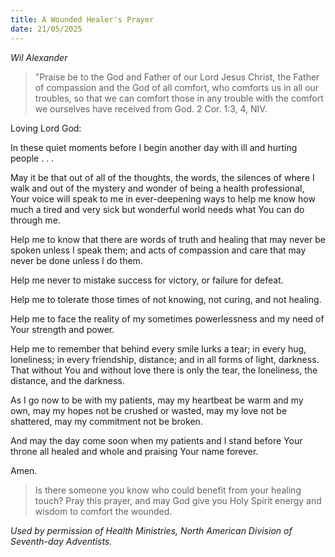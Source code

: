```yaml
---
title: A Wounded Healer's Prayer
date: 21/05/2025
---
```


_Wil Alexander_

> <p></p>
> "Praise be to the God and Father of our Lord Jesus Christ, the Father of compassion and the God of all comfort, who comforts us in all our troubles, so that we can comfort those in any trouble with the comfort we ourselves have received from God. 2 Cor. 1:3, 4, NIV.

Loving Lord God:

In these quiet moments before I begin another day with ill and hurting people . . .

May it be that out of all of the thoughts, the words, the silences of where I walk and out of the mystery and wonder of being a health professional, Your voice will speak to me in ever-deepening ways to help me know how much a tired and very sick but wonderful world needs what You can do through me.

Help me to know that there are words of truth and healing that may never be spoken unless I speak them; and acts of compassion and care that may never be done unless I do them.

Help me never to mistake success for victory, or failure for defeat.

Help me to tolerate those times of not knowing, not curing, and not healing.

Help me to face the reality of my sometimes powerlessness and my need of Your strength and power.

Help me to remember that behind every smile lurks a tear; in every hug, loneliness; in every friendship, distance; and in all forms of light, darkness. That without You and without love there is only the tear, the loneliness, the distance, and the darkness.

As I go now to be with my patients, may my heartbeat be warm and my own, may my hopes not be crushed or wasted, may my love not be shattered, may my commitment not be broken.

And may the day come soon when my patients and I stand before Your throne all healed and whole and praising Your name forever.

Amen. 

> <callout></callout>
> Is there someone you know who could benefit from your healing touch? Pray this prayer, and may God give you Holy Spirit energy and wisdom to comfort the wounded.

_Used by permission of Health Ministries, North American Division of Seventh-day Adventists._